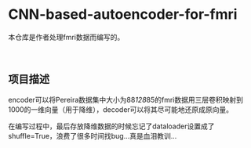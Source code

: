 # CNN-based-autoencoder-for-fmri
本仓库是作者处理fmri数据而编写的。

<br>

## 项目描述
encoder可以将Pereira数据集中大小为88*128*85的fmri数据用三层卷积映射到1000的一维向量（用于降维），decoder可以将其尽可能地还原成原向量。

在编写过程中，最后存放降维数据的时候忘记了dataloader设置成了shuffle=True，浪费了很多时间找bug...真是血泪教训...

<br>

